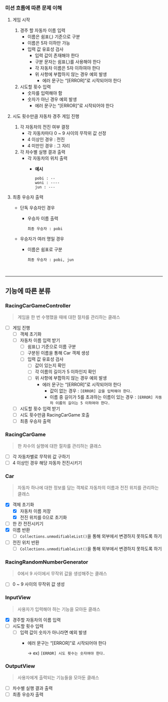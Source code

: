 ### 미션 흐름에 따른 문제 이해

1. 게임 시작
    1. 경주 할 자동차 이름 입력
        - 이름은 쉼표(,) 기준으로 구분
        - 이름은 5자 이하만 가능
        - 입력 값 유효성 검사
            - 입력 값이 존재해야 한다
            - 구분 문자는 쉼표(,)를 사용해야 한다
            - 각 자동차 이름은 5자 이하여야 한다
            - 위 사항에 부합하지 않는 경우 예외 발생
                - 에러 문구는 “[ERROR]”로 시작되어야 한다
    2. 시도할 횟수 입력
        - 숫자를 입력해야 함
        - 숫자가 아닌 경우 예외 발생
            - 에러 문구는 “[ERROR]”로 시작되어야 한다

1. 시도 횟수만큼 자동차 경주 게임 진행
    1. 각 자동차의 전진 여부 결정
        - 각 자동차마다 0 ~ 9 사이의 무작위 값 선정
        - 4 이상인 경우 : 전진
        - 4 미만인 경우 : 그 자리
    2. 각 차수별 실행 결과 출력
        - 각 자동차의 위치 출력
            - **예시**

                ```
                pobi : --
                woni : ----
                jun : ---
                ```


1. 최종 우승자 출력
    - 단독 우승자인 경우
        - 우승자 이름 출력

            ```
            최종 우승자 : pobi
            ```

    - 우승자가 여러 명일 경우
        - 이름은 쉼표로 구분

            ```
            최종 우승자 : pobi, jun
            ```

<br>

---
## 기능에 따른 분류
### RacingCarGameController

> 게임을 한 번 수행했을 때에 대한 절차를 관리하는 클래스

- [ ]  게임 진행
    - [ ]  객체 초기화
    - [ ]  자동차 이름 입력 받기
        - [ ]  쉼표(,) 기준으로 이름 구분
        - [ ]  구분된 이름을 통해 Car 객체 생성
        - [ ]  입력 값 유효성 검사
            - [ ]  값이 있는지 확인
            - [ ]  각 이름의 길이가 5 이하인지 확인
            - [ ]  위 사항에 부합하지 않는 경우 예외 발생
                - 에러 문구는 “[ERROR]”로 시작되어야 한다
                    - 값이 없는 경우 : `[ERROR] 값을 입력해야 한다.`
                    - 이름 중 길이가 5를 초과하는 이름이 있는 경우 : `[ERROR] 자동차 이름의 길이는 5 이하여야 한다.`
    - [ ]  시도할 횟수 입력 받기
    - [ ]  시도 횟수만큼 RacingCarGame 호출
    - [ ]  최종 우승자 출력

### RacingCarGame

> 한 차수의 실행에 대한 절차를 관리하는 클래스

- [ ]  각 자동차별로 무작위 값 구하기
- [ ]  4 이상인 경우 해당 자동차 전진시키기

### Car

> 자동차 하나에 대한 정보를 담는 객체로 자동차의 이름과 전진 위치를 관리하는 클래스

- [x]  객체 초기화
    - [x]  자동차 이름 저장
    - [x]  전진 위치를 0으로 초기화
- [ ]  한 칸 전진시키기
- [x]  이름 반환
    - [ ]  `Collections.unmodifiableList()`을 통해 외부에서 변경하지 못하도록 하기
- [ ]  전진 위치 반환
    - [ ]  `Collections.unmodifiableList()`을 통해 외부에서 변경하지 못하도록 하기

### Racing**RandomNumberGenerator**

> 0에서 9 사이에서 무작위 값을 생성해주는 클래스

- [ ]  0 ~ 9 사이의 무작위 값 생성

### **InputView**

> 사용자가 입력해야 하는 기능을 모아둔 클래스

- [x]  경주할 자동차의 이름 입력
- [ ]  시도할 횟수 입력
    - [ ]  입력 값이 숫자가 아니라면 예외 발생
        - 에러 문구는 “[ERROR]”로 시작되어야 한다

          → ex) `[ERROR] 시도 횟수는 숫자여야 한다.`


### **OutputView**

> 사용자에게 출력되는 기능들을 모아둔 클래스

- [ ]  차수별 실행 결과 출력
- [ ]  최종 우승자 출력
